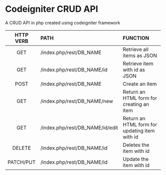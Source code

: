 # Codeigniter CRUD API

A CRUD API in php created using codeigniter framework 


HTTP VERB | PATH | FUNCTION
:---------: | :---------------------- | :---------------------
GET | /index.php/rest/DB_NAME | Retrieve all items as JSON
GET | /index.php/rest/DB_NAME/id | Retrieve item with id as JSON
POST | /index.php/rest/DB_NAME | Create an item 
GET | /index.php/rest/DB_NAME/new | Return an HTML form for creating an item
GET | /index.php/rest/DB_NAME/id/edit | Return an HTML form for updating item with id
DELETE | /index.php/rest/DB_NAME/id | Deletes the item with id
PATCH/PUT | /index.php/rest/DB_NAME/id | Update the item with id



